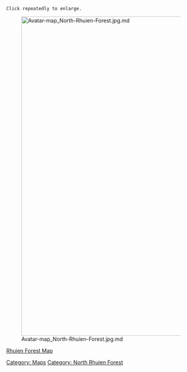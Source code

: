 `Click repeatedly to enlarge.`

<figure>
<img src="Avatar-map_North-Rhuien-Forest.jpg.md"
title="Avatar-map_North-Rhuien-Forest.jpg.md" width="850"
alt="Avatar-map_North-Rhuien-Forest.jpg.md" />
<figcaption
aria-hidden="true">Avatar-map_North-Rhuien-Forest.jpg.md</figcaption>
</figure>

[Rhuien Forest Map](Rhuien_Forest_Map "wikilink")  

[Category: Maps](Category:_Maps "wikilink") [Category: North Rhuien
Forest](Category:_North_Rhuien_Forest "wikilink")

